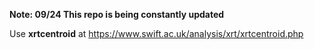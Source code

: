 **Note: 09/24 This repo is being constantly updated**

Use **xrtcentroid** at https://www.swift.ac.uk/analysis/xrt/xrtcentroid.php